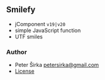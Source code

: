## Smilefy

- jComponent `v19|v20`
- simple JavaScript function
- UTF smiles

### Author

- Peter Širka <petersirka@gmail.com>
- [License](https://www.totaljs.com/license/)